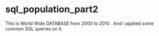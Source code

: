 # sql_population_part2
This is World Wide DATABASE from 2000 to 2010 . And i applied some common SQL queries on it.
